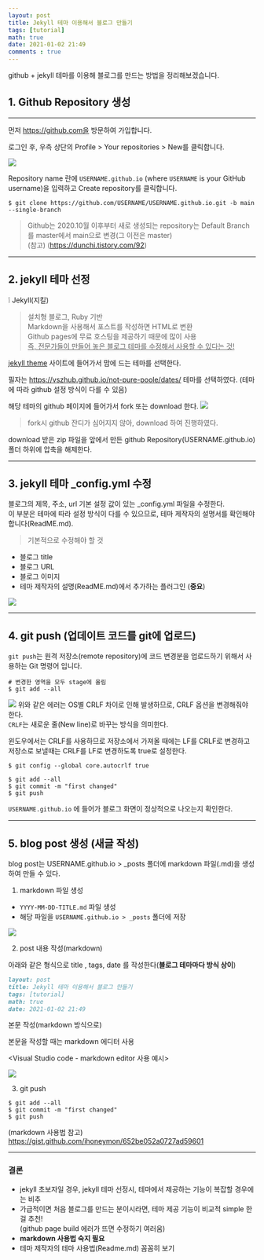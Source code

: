 ```yaml
---
layout: post
title: Jekyll 테마 이용해서 블로그 만들기
tags: [tutorial]
math: true
date: 2021-01-02 21:49 
comments : true
---
```


github + jekyll 테마를 이용해 블로그를 만드는 방법을 정리해보겠습니다.

## 1. Github Repository 생성
---
먼저 https://github.com을 방문하여 가입합니다. 

로그인 후, 우측 상단의 Profile > Your repositories > New를 클릭합니다. 

![](/assets/images\start_blog_2.png)

Repository name 란에 `USERNAME.github.io` (where `USERNAME` is your GitHub username)을 입력하고 Create repository를 클릭합니다.

```terminal
$ git clone https://github.com/USERNAME/USERNAME.github.io.git -b main --single-branch
```
> Github는 2020.10월 이후부터 새로 생성되는 repository는 Default Branch를 master에서 main으로 변경(그 이전은 master) <br>
(참고) (https://dunchi.tistory.com/92)

---
## 2. jekyll 테마 선정

:grey_exclamation: Jekyll(지킬) 
 > 설치형 블로그, Ruby 기반 <br>
 > Markdown을 사용해서 포스트를 작성하면 HTML로 변환 <br>
 > Github pages에 무료 호스팅을 제공하기 때문에 많이 사용 <br>
 > <U> 즉, 전문가들이 만들어 놓은 블로그 테마를 수정해서 사용할 수 있다는 것! </U> <br>
 
[jekyll theme](http://jekyllthemes.org/) 사이트에 들어가서 맘에 드는 테마를 선택한다. <br>

필자는 https://vszhub.github.io/not-pure-poole/dates/ 테마를 선택하였다. (테마에 따라 github 설정 방식이 다를 수 있음) <br>

해당 테마의 github 페이지에 들어가서 fork 또는 download 한다. 
![](/assets/images\start_blog_4.png)

> fork시 github 잔디가 심어지지 않아, download 하여 진행하였다. 

download 받은 zip 파일을 앞에서 만든 github Repository(USERNAME.github.io) 폴더 하위에 압축을 해제한다. 

---
## 3. jekyll 테마 _config.yml 수정 
블로그의 제목, 주소, url 기본 설정 값이 있는 _config.yml 파일을 수정한다. <br>
이 부분은 테마에 따라 설정 방식이 다를 수 있으므로, 테마 제작자의 설명서를 확인해야 합니다(ReadME.md). 

> 기본적으로 수정해야 할 것
- 블로그 title 
- 블로그 URL 
- 블로그 이미지
- 테마 제작자의 설명(ReadME.md)에서 추가하는 플러그인 (**중요**)

![](/assets/images\start_blog_5.png)

---
## 4. git push (업데이트 코드를 git에 업로드)

`git push`는 원격 저장소(remote repository)에 코드 변경분을 업로드하기 위해서 사용하는 Git 명령어 입니다.

```terminal
# 변경한 영역을 모두 stage에 올림
$ git add --all  
```
![](/assets/images\start_blog_6.png)
위와 같은 에러는 OS별 CRLF 차이로 인해 발생하므로, CRLF 옵션을 변경해줘야 한다. <br>
`CRLF`는 새로운 줄(New line)로 바꾸는 방식을 의미한다. 

윈도우에서는 CRLF를 사용하므로 저장소에서 가져올 때에는 LF를 CRLF로 변경하고 저장소로 보낼때는 CRLF를 LF로 변경하도록 true로 설정한다. 

```terminal
$ git config --global core.autocrlf true  
```
```terminal
$ git add --all
$ git commit -m "first changed"
$ git push
```
`USERNAME.github.io` 에 들어가 블로그 화면이 정상적으로 나오는지 확인한다. 

---
## 5. blog post 생성 (새글 작성)

blog post는 USERNAME.github.io > _posts 폴더에 markdown 파일(.md)을 생성하여 만들 수 있다. 

1. markdown 파일 생성

- `YYYY-MM-DD-TITLE.md` 파일 생성 
- 해당 파일을 `USERNAME.github.io > _posts` 폴더에 저장

![](/assets/images\start_blog_7.png)

2. post 내용 작성(markdown) <br>

아래와 같은 형식으로 title , tags, date 를 작성한다(**블로그 테마마다 방식 상이**) 

```markdown
layout: post
title: Jekyll 테마 이용해서 블로그 만들기
tags: [tutorial]
math: true
date: 2021-01-02 21:49 
```
본문 작성(markdown 방식으로)

본문을 작성할 때는 markdown 에디터 사용 <br>

<Visual Studio code - markdown editor 사용 예시>

![](/assets/images\start_blog_8.png)

3. git push 

```terminal
$ git add --all
$ git commit -m "first changed"
$ git push
```

(markdown 사용법 참고)
https://gist.github.com/ihoneymon/652be052a0727ad59601

---

### 결론
- jekyll 초보자일 경우, jekyll 테마 선정시, 테마에서 제공하는 기능이 복잡할 경우에는 비추 <br>
- 가급적이면 처음 블로그를 만드는 분이시라면, 테마 제공 기능이 비교적 simple 한 걸 추천! <br> 
  (github page build 에러가 뜨면 수정하기 여러움)
- **markdown 사용법 숙지 필요** 
- 테마 제작자의 테마 사용법(Readme.md) 꼼꼼히 보기




